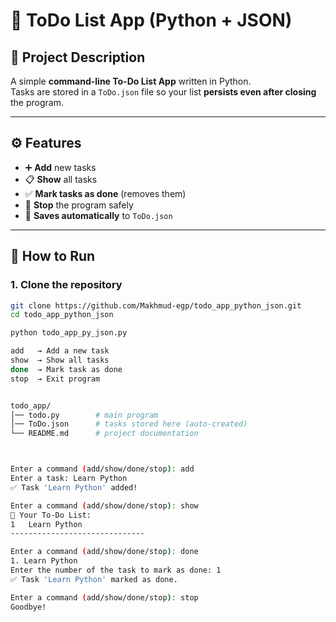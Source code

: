 # 📝 ToDo List App (Python + JSON)

## 📌 Project Description
A simple **command-line To-Do List App** written in Python.  
Tasks are stored in a `ToDo.json` file so your list **persists even after closing** the program.  

---

## ⚙️ Features
- ➕ **Add** new tasks  
- 📋 **Show** all tasks  
- ✅ **Mark tasks as done** (removes them)  
- 🛑 **Stop** the program safely  
- 💾 **Saves automatically** to `ToDo.json`  

---

## 🚀 How to Run

### 1. Clone the repository
```bash
git clone https://github.com/Makhmud-egp/todo_app_python_json.git
cd todo_app_python_json

python todo_app_py_json.py

add   → Add a new task
show  → Show all tasks
done  → Mark task as done
stop  → Exit program


todo_app/
│── todo.py        # main program
│── ToDo.json      # tasks stored here (auto-created)
└── README.md      # project documentation



Enter a command (add/show/done/stop): add
Enter a task: Learn Python
✅ Task 'Learn Python' added!

Enter a command (add/show/done/stop): show
📝 Your To-Do List:
1   Learn Python
------------------------------

Enter a command (add/show/done/stop): done
1. Learn Python
Enter the number of the task to mark as done: 1
✅ Task 'Learn Python' marked as done.

Enter a command (add/show/done/stop): stop
Goodbye!



